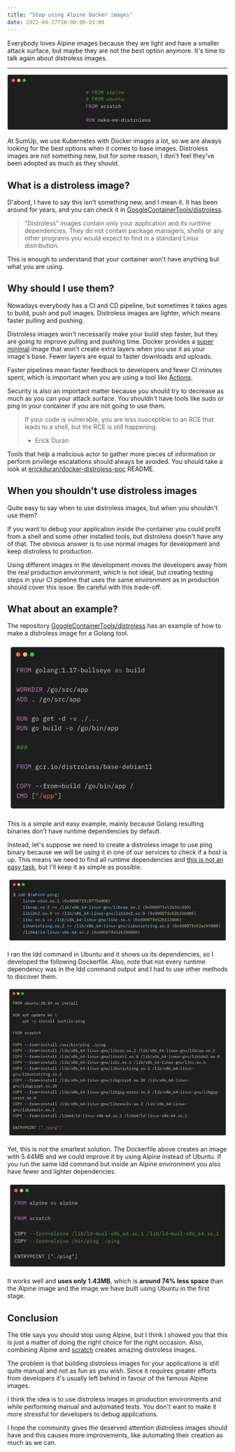 ```yaml
---
title: "Stop using Alpine Docker images"
date: 2022-04-27T10:00:00-03:00
---
```


Everybody loves Alpine images because they are light and have a smaller attack surface, but maybe they are not the best option anymore. It's time to talk again about distroless images.

---

![](./docker_alpine_post_01.png "")

At SumUp, we use Kubernetes with Docker images a lot, so we are always looking for the best options when it comes to base images. Distroless images are not something new, but for some reason, I don't feel they've been adopted as much as they should.

## What is a distroless image?

D'abord, I have to say this isn't something new, and I mean it. It has been around for years, and you can check it in [GoogleContainerTools/distroless](https://github.com/GoogleContainerTools/distroless).

> “Distroless” images contain only your application and its runtime dependencies. They do not contain package managers, shells or any other programs you would expect to find in a standard Linux distribution.

This is enough to understand that your container won't have anything but what you are using.

## Why should I use them?

Nowadays everybody has a CI and CD pipeline, but sometimes it takes ages to build, push and pull images. Distroless images are lighter, which means faster pulling and pushing.

Distroless images won't necessarily make your build step faster, but they are going to improve pulling and pushing time. Docker provides a [super minimal](https://hub.docker.com/_/scratch) image that won't create extra layers when you use it as your image's base. Fewer layers are equal to faster downloads and uploads.

Faster pipelines mean faster feedback to developers and fewer CI minutes spent, which is important when you are using a tool like [Actions](https://github.com/features/actions).

Security is also an important matter because you should try to decrease as much as you can your attack surface. You shouldn't have tools like sudo or ping in your container if you are not going to use them.

> If your code is vulnerable, you are less susceptible to an RCE that leads to a shell, but the RCE is still happening.
> - Erick Durán

Tools that help a malicious actor to gather more pieces of information or perform privilege escalations should always be avoided. You should take a look at [erickduran/docker-distroless-poc](https://github.com/erickduran/docker-distroless-poc) README.

## When you shouldn't use distroless images

Quite easy to say when to use distroless images, but when you shouldn't use them?

If you want to debug your application inside the container you could profit from a shell and some other installed tools, but distroless doesn't have any of that. The obvious answer is to use normal images for development and keep distroless to production.

Using different images in the development moves the developers away from the real production environment, which is not ideal, but creating testing steps in your CI pipeline that uses the same environment as in production should cover this issue. Be careful with this trade-off.

## What about an example?

The repository [GoogleContainerTools/distroless](https://github.com/GoogleContainerTools/distroless#examples-with-docker) has an example of how to make a distroless image for a Golang tool.

![](./example.png "")

This is a simple and easy example, mainly because Golang resulting binaries don't have runtime dependencies by default.

Instead, let's suppose we need to create a distroless image to use ping binary because we will be using it in one of our services to check if a host is up. This means we need to find all runtime dependencies and [this is not an easy task](https://unrealcontainers.com/blog/identifying-application-runtime-dependencies/), but I'll keep it as simple as possible.

![](./example_02.png "")

I ran the ldd command in Ubuntu and it shows us its dependencies, so I developed the following Dockerfile. Also, note that not every runtime dependency was in the ldd command output and I had to use other methods to discover them.

![](./example_03.png "")

Yet, this is not the smartest solution. The Dockerfile above creates an image with 5.44MB and we could improve it by using Alpine instead of Ubuntu. If you run the same ldd command but inside an Alpine environment you also have fewer and lighter dependencies.

![](./example_04.png "")

It works well and **uses only 1.43MB**, which is **around 74% less space** than the Alpine image and the image we have built using Ubuntu in the first stage.

## Conclusion

The title says you should stop using Alpine, but I think I showed you that this is just a matter of doing the right choice for the right occasion. Also, combining Alpine and [scratch](https://hub.docker.com/_/scratch) creates amazing distroless images.

The problem is that building distroless images for your applications is still quite manual and not as fun as you wish. Since it requires greater efforts from developers it's usually left behind in favour of the famous Alpine images.

I think the idea is to use distroless images in production environments and while performing manual and automated tests. You don't want to make it more stressful for developers to debug applications.

I hope the community gives the deserved attention distroless images should have and this causes more improvements, like automating their creation as much as we can.